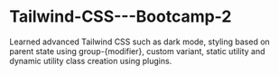 # Tailwind-CSS---Bootcamp-2
Learned advanced Tailwind CSS such as dark mode, styling based on parent state using group-{modifier}, custom variant, static utility and dynamic utility class creation using plugins.
